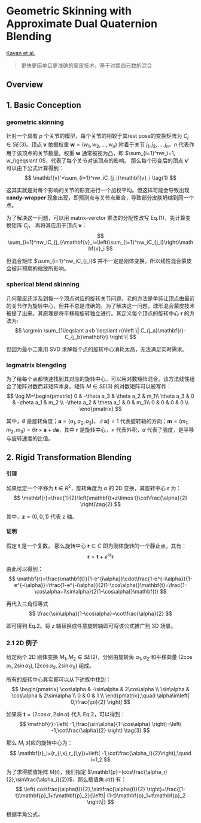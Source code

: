 Geometric Skinning with Approximate Dual Quaternion Blending
====
[Kavan et al.](https://dl.acm.org/doi/abs/10.1145/1409625.1409627)
> 更快更简单且更准确的蒙皮技术，基于对偶四元数的混合

## Overview


## 1. Basic Conception
### geometric skinning
针对一个具有 $p$ 个关节的模型，每个关节的相较于其rest pose的变换矩阵为 $C_j\in SE(3)$。顶点 $\mathbf{v}$ 依据权重 $\mathbf{w}=(w_1,w_2,...,w_n)$ 附着于关节 $j_1,j_2,...,j_n$。$n$ 代表作用于该顶点的关节数量。权重 $\mathbf{w}$ 通常被视为凸，即 $\sum_{i=1}^nw_i=1, w_i\geqslant 0$，代表了每个关节对该顶点的影响。 那么每个形变后的顶点 $\mathbf{v}'$ 可以由下公式计算得到：
$$
\mathbf{v}'=\sum_{i=1}^nw_iC_{j_i}\mathbf{v}_i \tag{1}
$$

这其实就是对每个影响的关节的形变进行一个加权平均。但这样可能会导致出现 **candy-wrapper** 现象出现，即预测点与关节点重合，导致部分皮肤坍缩到同一个点。

为了解决这一问题，可以用 matrix-verctor 乘法的分配性改写 Eq.(1)，先计算变换矩阵 $C_j$， 再将其应用于顶点 $\mathbf{v}$：
$$
\sum_{i=1}^nw_iC_{j_i}\mathbf{v}_i=\left(\sum_{i=1}^nw_iC_{j_i}\right)\mathbf{v}_i
$$

但混合矩阵 $\sum_{i=1}^nw_iC_{j_i}$ 并不一定是刚体变换，所以线性混合蒙皮会被非预期的缩放所影响。

### spherical blend skinning
几何蒙皮还涉及到每一个顶点对应的旋转关节问题，老的方法是单纯让顶点由最近的关节作为旋转中心，但并不总是准确的。为了解决这一问题，球形混合蒙皮技术被提了出来。其原理是将平移和旋转独立进行。其定义每个顶点的旋转中心 $\mathbf{r}$ 的方法为:
$$
\argmin \sum_{1\leqslant a<b \leqslant n}\left \| C_{j_a}\mathbf{r}-C_{j_b}\mathbf{r} \right \|
$$

但因为最小二乘用 SVD 求解每个点的旋转中心消耗太高，无法满足实时需求。

### logmatrix blengding
为了给每个点都快速找到其对应的旋转中心，可以用对数矩阵混合。该方法线性组合了矩阵对数而非矩阵本身。矩阵 $M\in SE(3)$ 的对数矩阵可以被写作：
$$
\log M=\begin{pmatrix}
0 & -\theta a_3 & \theta a_2 & m_1\\
\theta a_3 & 0 & -\theta a_1 & m_2 \\
-\theta a_2 & \theta a_1 & 0 & m_3\\
0 & 0 & 0 & 0 \\
\end{pmatrix}
$$ 

其中，$\theta$ 是旋转角度；$\mathbf{a}=(a_1,a_2,a_3)$，$\|\mathbf{a}\|=1$ 代表旋转轴的方向；$\mathbf{m}=(m_1,m_2,m_3)=\theta\mathbf{r}\times\mathbf{a}+d\mathbf{a}$，其中 $\mathbf{r}$ 是旋转中心，$\times$ 代表外积，$d$ 代表了强度，是平移与旋转速度的比值。


## 2. Rigid Transformation Blending
#### 引理
如果给定一个平移为 $\mathbf{t}\in R^2$，旋转角度为 $\alpha$ 的 2D 变换，其旋转中心 $\mathbf{r}$ 为：
$$
\mathbf{r}=\frac{1}{2}\left(\mathbf{t+z\times t}\cot\frac{\alpha}{2} \right)\tag{2}
$$

其中，$\mathbf{z}=(0,0,1)$ 代表 z 轴。
#### 证明
假定 $\mathbf{t}$ 是一个复数， 那么旋转中心 $\mathbf{r}\in C$ 即为刚体旋转的一个静止点，其有：
$$
\mathbf{r}=\mathbf{t}+e^{i\alpha}\mathbf{r}
$$

由此可以得到：
$$
\mathbf{r}=\frac{\mathbf{t}}{1-e^{i\alpha}}\cdot\frac{1-e^{-i\alpha}}{1-e^{-i\alpha}}=\frac{1-e^{-i\alpha}}{2(1-\cos\alpha)}\mathbf{t}=\frac{1-\cos\alpha+i\sin\alpha}{2(1-\cos\alpha)}\mathbf{t} 
$$

再代入三角恒等式
$$
\frac{\sin\alpha}{1-\cos\alpha}=\cot\frac{\alpha}{2}
$$

即可得到 Eq.2。将 z 轴替换成任意旋转轴即可将该公式推广到 3D 场景。

### 2.1 2D 例子
给定两个 2D 刚体变换 $M_1, M_2\in SE(2)$，分别由旋转角 $\alpha_1,\alpha_2$ 和平移向量 $(2\cos\alpha_1,2\sin\alpha_1),(2\cos\alpha_2,2\sin\alpha_2)$ 组成。

所有的旋转中心其实都可以从下述族中找到：
$$
\begin{pmatrix}
\cos\alpha & -\sin\alpha & 2\cos\alpha \\
\sin\alpha & \cos\alpha & 2\sin\alpha \\
0 & 0 & 1 \\
\end{pmatrix},\quad \alpha\in\left[ 0,\frac{\pi}{2} \right]
$$

如果将 $\mathbf{t}=(2\cos\alpha,2\sin\alpha)$ 代入 Eq.2，可以得到：
$$
\mathbf{r}=\left( -1,\frac{\sin\alpha}{1-\cos\alpha} \right)=\left( -1,\cot\frac{\alpha}{2} \right) \tag{3}
$$

那么 $M_i$ 对应的旋转中心为：
$$
\mathbf{r}_i=(r_{i,x},r_{i,y})=\left( -1,\cot\frac{\alpha_i}{2}\right),\quad i=1,2
$$

为了求得插值矩阵 $M(t)$，我们指定 $\mathbf{p}=(cos\frac{\alpha_i}{2},\sin\frac{\alpha_i}{2})$，那么插值角 $\alpha(t)$ 有：
$$
\left( cos\frac{\alpha(t)}{2},\sin\frac{\alpha(t)}{2} \right)=\frac{(1-t)\mathbf{p}_1+t\mathbf{p}_2}{\left\| (1-t)\mathbf{p}_1+t\mathbf{p}_2 \right\|}
$$

根据半角公式，




